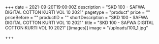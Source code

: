 +++
date = 2021-09-20T19:00:00Z
description = "SKD 100 - SAFWA DIGITAL COTTON KURTI VOL 10 2021"
pagetype = "product"
price = ""
priceBefore = ""
productID = ""
shortDescription = "SKD 100 - SAFWA DIGITAL COTTON KURTI VOL 10 2021"
title = "SKD 100 - SAFWA DIGITAL COTTON KURTI VOL 10 2021"
[[images]]
image = "/uploads/100_1.jpg"

+++

